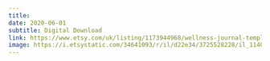 ```yaml
---
title: 
date: 2020-06-01
subtitle: Digital Download
link: https://www.etsy.com/uk/listing/1173944968/wellness-journal-template-undated
image: https://i.etsystatic.com/34641093/r/il/d22e34/3725528228/il_1140xN.3725528228_abgq.jpg
---
```

